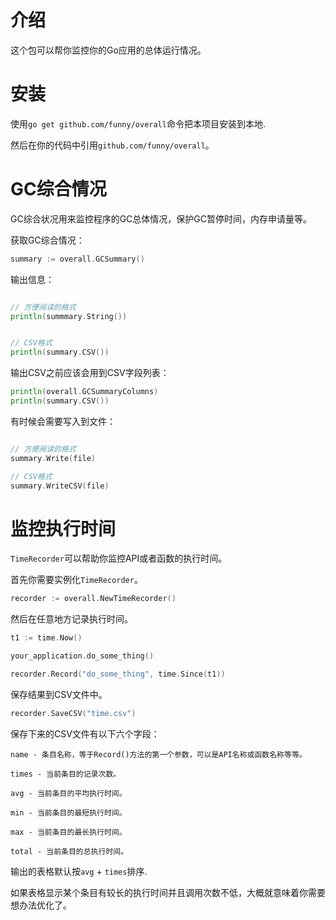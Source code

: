 介绍
====

这个包可以帮你监控你的Go应用的总体运行情况。

安装
====

使用`go get github.com/funny/overall`命令把本项目安装到本地.

然后在你的代码中引用`github.com/funny/overall`。

GC综合情况
=========

GC综合状况用来监控程序的GC总体情况，保护GC暂停时间，内存申请量等。

获取GC综合情况：

```go
summary := overall.GCSummary()
```

输出信息：

```go

// 方便阅读的格式
println(summmary.String())


// CSV格式
println(summary.CSV())
```

输出CSV之前应该会用到CSV字段列表：

```go
println(overall.GCSummaryColumns)
println(summary.CSV())
```

有时候会需要写入到文件：

```go

// 方便阅读的格式
summary.Write(file)

// CSV格式
summary.WriteCSV(file)
```

监控执行时间
==========

`TimeRecorder`可以帮助你监控API或者函数的执行时间。

首先你需要实例化`TimeRecorder`。

```go
recorder := overall.NewTimeRecorder()
```

然后在任意地方记录执行时间。

```go
t1 := time.Now()

your_application.do_some_thing()

recorder.Record("do_some_thing", time.Since(t1))
```

保存结果到CSV文件中。

```go
recorder.SaveCSV("time.csv")
```

保存下来的CSV文件有以下六个字段：

```
name - 条目名称，等于Record()方法的第一个参数，可以是API名称或函数名称等等。

times - 当前条目的记录次数。

avg - 当前条目的平均执行时间。

min - 当前条目的最短执行时间。

max - 当前条目的最长执行时间。

total - 当前条目的总执行时间。
```

输出的表格默认按`avg` + `times`排序.

如果表格显示某个条目有较长的执行时间并且调用次数不低，大概就意味着你需要想办法优化了。
